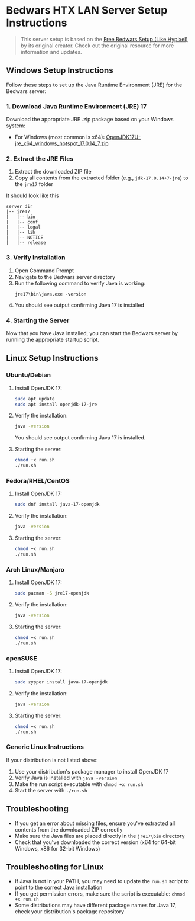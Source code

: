 # Bedwars HTX LAN Server Setup Instructions

> This server setup is based on the [Free Bedwars Setup (Like Hypixel)](https://polymart.org/product/4292/free-bedwars-setup-like-hypixe) by its original creator. Check out the original resource for more information and updates.

## Windows Setup Instructions

Follow these steps to set up the Java Runtime Environment (JRE) for the Bedwars server:

### 1. Download Java Runtime Environment (JRE) 17

Download the appropriate JRE .zip package based on your Windows system:

- For Windows (most common is x64): [OpenJDK17U-jre_x64_windows_hotspot_17.0.14_7.zip](https://adoptium.net/temurin/releases/?os=windows&package=jre&version=17)

### 2. Extract the JRE Files

1. Extract the downloaded ZIP file
2. Copy all contents from the extracted folder (e.g., `jdk-17.0.14+7-jre`) to the `jre17` folder

It should look like this

```
server dir
|-- jre17
|   |-- bin
|   |-- conf
|   |-- legal
|   |-- lib
|   |-- NOTICE
|   |-- release
```

### 3. Verify Installation

1. Open Command Prompt
2. Navigate to the Bedwars server directory
3. Run the following command to verify Java is working:
   ```
   jre17\bin\java.exe -version
   ```
4. You should see output confirming Java 17 is installed

### 4. Starting the Server

Now that you have Java installed, you can start the Bedwars server by running the appropriate startup script.

## Linux Setup Instructions

### Ubuntu/Debian

1. Install OpenJDK 17:
   ```bash
   sudo apt update
   sudo apt install openjdk-17-jre
   ```

2. Verify the installation:
   ```bash
   java -version
   ```
   You should see output confirming Java 17 is installed.

3. Starting the server:
   ```bash
   chmod +x run.sh
   ./run.sh
   ```

### Fedora/RHEL/CentOS

1. Install OpenJDK 17:
   ```bash
   sudo dnf install java-17-openjdk
   ```

2. Verify the installation:
   ```bash
   java -version
   ```

3. Starting the server:
   ```bash
   chmod +x run.sh
   ./run.sh
   ```

### Arch Linux/Manjaro

1. Install OpenJDK 17:
   ```bash
   sudo pacman -S jre17-openjdk
   ```

2. Verify the installation:
   ```bash
   java -version
   ```

3. Starting the server:
   ```bash
   chmod +x run.sh
   ./run.sh
   ```

### openSUSE

1. Install OpenJDK 17:
   ```bash
   sudo zypper install java-17-openjdk
   ```

2. Verify the installation:
   ```bash
   java -version
   ```

3. Starting the server:
   ```bash
   chmod +x run.sh
   ./run.sh
   ```

### Generic Linux Instructions

If your distribution is not listed above:

1. Use your distribution's package manager to install OpenJDK 17
2. Verify Java is installed with `java -version`
3. Make the run script executable with `chmod +x run.sh`
4. Start the server with `./run.sh`

## Troubleshooting

- If you get an error about missing files, ensure you've extracted all contents from the downloaded ZIP correctly
- Make sure the Java files are placed directly in the `jre17\bin` directory
- Check that you've downloaded the correct version (x64 for 64-bit Windows, x86 for 32-bit Windows)

## Troubleshooting for Linux

- If Java is not in your PATH, you may need to update the `run.sh` script to point to the correct Java installation
- If you get permission errors, make sure the script is executable: `chmod +x run.sh`
- Some distributions may have different package names for Java 17, check your distribution's package repository
